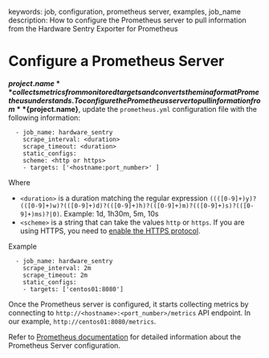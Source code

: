 keywords: job, configuration, prometheus server, examples, job_name
description: How to configure the Prometheus server to pull information from the Hardware Sentry Exporter for Prometheus

# Configure a Prometheus Server

**${project.name}** collects metrics from monitored targets and converts them in a format Prometheus understands. To configure the Prometheus server to pull information from **${project.name}**, update the ``prometheus.yml`` configuration file with the following information:

```
  - job_name: hardware_sentry
    scrape_interval: <duration>
    scrape_timeout: <duration>
    static_configs:
    scheme: <http or https>
    - targets: ['<hostname:port_number>' ] 
```

Where

* `<duration>` is a duration matching the regular expression `((([0-9]+)y)?(([0-9]+)w)?(([0-9]+)d)?(([0-9]+)h)?(([0-9]+)m)?(([0-9]+)s)?(([0-9]+)ms)?|0)`. Example: 1d, 1h30m, 5m, 10s
* `<scheme>` is a string that can take the values `http` or `https`. If you are using HTTPS, you need to [enable the HTTPS protocol](./operate.html#Using_specific_arguments).

Example

```
  - job_name: hardware_sentry
    scrape_interval: 2m
    scrape_timeout: 2m
    static_configs:
    - targets: ['centos01:8080']
```

Once the Prometheus server is configured, it starts collecting metrics by connecting to `http://<hostname>:<port_number>/metrics` API endpoint. In our example, `http://centos01:8080/metrics`.

Refer to <a href="https://prometheus.io/docs/prometheus/latest/configuration/configuration/" target="_blank">Prometheus documentation</a> for detailed information about the Prometheus Server configuration.